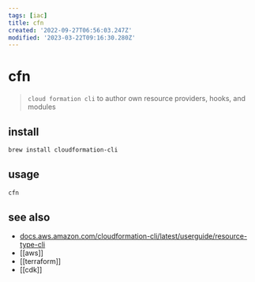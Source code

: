 ```yaml
---
tags: [iac]
title: cfn
created: '2022-09-27T06:56:03.247Z'
modified: '2023-03-22T09:16:30.280Z'
---
```


# cfn

> `cloud formation cli` to author own resource providers, hooks, and modules

## install

```sh
brew install cloudformation-cli
```

## usage

```sh
cfn
```

## see also

- [docs.aws.amazon.com/cloudformation-cli/latest/userguide/resource-type-cli](https://docs.aws.amazon.com/cloudformation-cli/latest/userguide/resource-type-cli.html)
- [[aws]]
- [[terraform]]
- [[cdk]]

